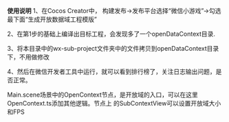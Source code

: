 **使用说明**
1、在Cocos Creator中， 构建发布->发布平台选择“微信小游戏”->勾选最下面“生成开放数据域工程模版”

2、在第1步的基础上编译出目标工程，会发现多了一个openDataContext目录.

3、将本目录中的wx-sub-project文件夹中的文件拷贝到openDataContext目录下，不用做修改

4、然后在微信开发者工具中运行，就可以看到排行榜了，关注日志输出问题，是否正常。


Main.scene场景中的OpenContext节点，是开放域的入口，可以在这里OpenContext.ts添加其他逻辑。节点上 的SubContextView可以设置开放域大小和FPS
